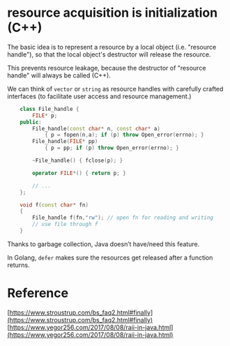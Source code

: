 resource acquisition is initialization (C++)
===

The basic idea is to represent a resource by a local object (i.e. "resource handle"), so that the local object's destructor will release the resource.

This prevents resource leakage, because the destructor of "resource handle" will always be called (C++). 

We can think of `vector` or `string` as resource handles with carefully crafted interfaces (to facilitate user access and resource management.) 

```cpp
	class File_handle {
		FILE* p;
	public:
		File_handle(const char* n, const char* a)
			{ p = fopen(n,a); if (p) throw Open_error(errno); }
		File_handle(FILE* pp)
			{ p = pp; if (p) throw Open_error(errno); }

		~File_handle() { fclose(p); }

		operator FILE*() { return p; }

		// ...
	};

	void f(const char* fn)
	{
		File_handle f(fn,"rw");	// open fn for reading and writing
		// use file through f
	}
```

Thanks to garbage collection, Java doesn’t have/need this feature.

In Golang, `defer` makes sure the resources get released after a function returns.

Reference
===
[https://www.stroustrup.com/bs_faq2.html#finally](https://www.stroustrup.com/bs_faq2.html#finally)
[https://www.yegor256.com/2017/08/08/raii-in-java.html](https://www.yegor256.com/2017/08/08/raii-in-java.html)
